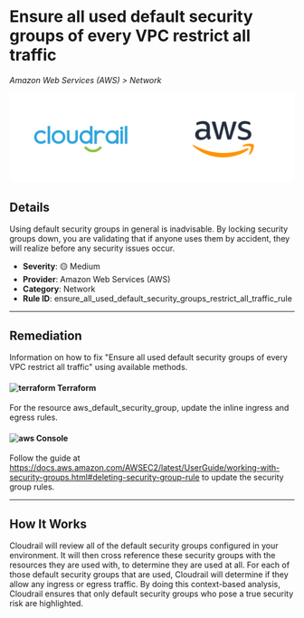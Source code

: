 # Ensure all used default security groups of every VPC restrict all traffic

*Amazon Web Services (AWS) > Network*

![Cloudrail and Amazon Web Services (AWS) logos](../images/cloudrail_aws.png)

## Details
Using default security groups in general is inadvisable. By locking security groups down, you are validating that if anyone uses them by accident, they will realize before any security issues occur.

- **Severity**: 🟡 Medium
- **Provider**: Amazon Web Services (AWS)
- **Category**: Network
- **Rule ID**: ensure_all_used_default_security_groups_restrict_all_traffic_rule

---

## Remediation
Information on how to fix "Ensure all used default security groups of every VPC restrict all traffic" using available methods.


####  <img src="../_media/emojis/terraform.png" alt="terraform" width="20"/>  Terraform
For the resource aws_default_security_group, update the inline ingress and egress rules.










####  <img src="../_media/emojis/aws.png" alt="aws" width="20"/> Console
Follow the guide at <https://docs.aws.amazon.com/AWSEC2/latest/UserGuide/working-with-security-groups.html#deleting-security-group-rule> to update the security group rules.




---

## How It Works
Cloudrail will review all of the default security groups configured in your environment. It will then cross reference these security groups with the resources they are used with, to determine they are used at all. For each of those default security groups that are used, Cloudrail will determine if they allow any ingress or egress traffic. By doing this context-based analysis, Cloudrail ensures that only default security groups who pose a true security risk are highlighted.